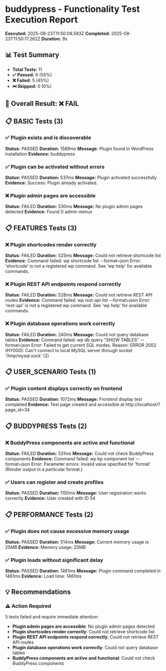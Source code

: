 # buddypress - Functionality Test Execution Report
**Executed:** 2025-08-23T11:50:08.583Z
**Completed:** 2025-08-23T11:50:17.262Z
**Duration:** 9s

## 📊 Test Summary
- **Total Tests:** 11
- **✅ Passed:** 6 (55%)
- **❌ Failed:** 5 (45%)
- **⏭️ Skipped:** 0 (0%)

## 🎯 Overall Result: ❌ FAIL

## 📋 BASIC Tests (3)

### ✅ Plugin exists and is discoverable
**Status:** PASSED
**Duration:** 1589ms
**Message:** Plugin found in WordPress installation
**Evidence:** buddypress


### ✅ Plugin can be activated without errors
**Status:** PASSED
**Duration:** 537ms
**Message:** Plugin activated successfully
**Evidence:** Success: Plugin already activated.


### ❌ Plugin admin pages are accessible
**Status:** FAILED
**Duration:** 530ms
**Message:** No plugin admin pages detected
**Evidence:** Found 0 admin menus

## 📋 FEATURES Tests (3)

### ❌ Plugin shortcodes render correctly
**Status:** FAILED
**Duration:** 525ms
**Message:** Could not retrieve shortcode list
**Evidence:** Command failed: wp shortcode list --format=json
Error: 'shortcode' is not a registered wp command. See 'wp help' for available commands.


### ❌ Plugin REST API endpoints respond correctly
**Status:** FAILED
**Duration:** 528ms
**Message:** Could not retrieve REST API routes
**Evidence:** Command failed: wp rest-api list --format=json
Error: 'rest-api' is not a registered wp command. See 'wp help' for available commands.


### ❌ Plugin database operations work correctly
**Status:** FAILED
**Duration:** 240ms
**Message:** Could not query database tables
**Evidence:** Command failed: wp db query "SHOW TABLES" --format=json
Error: Failed to get current SQL modes. Reason: ERROR 2002 (HY000): Can't connect to local MySQL server through socket '/tmp/mysql.sock' (2)



## 📋 USER_SCENARIO Tests (1)

### ✅ Plugin content displays correctly on frontend
**Status:** PASSED
**Duration:** 1072ms
**Message:** Frontend display test completed
**Evidence:** Test page created and accessible at http://localhost/?page_id=34

## 📋 BUDDYPRESS Tests (2)

### ❌ BuddyPress components are active and functional
**Status:** FAILED
**Duration:** 531ms
**Message:** Could not check BuddyPress components
**Evidence:** Command failed: wp bp component list --format=json
Error: Parameter errors:
 Invalid value specified for 'format' (Render output in a particular format.)


### ✅ Users can register and create profiles
**Status:** PASSED
**Duration:** 1150ms
**Message:** User registration works correctly
**Evidence:** User created with ID 54

## 📋 PERFORMANCE Tests (2)

### ✅ Plugin does not cause excessive memory usage
**Status:** PASSED
**Duration:** 514ms
**Message:** Current memory usage is 25MB
**Evidence:** Memory usage: 25MB

### ✅ Plugin loads without significant delay
**Status:** PASSED
**Duration:** 1461ms
**Message:** Plugin command completed in 1461ms
**Evidence:** Load time: 1461ms

## 💡 Recommendations

### ⚠️ Action Required
5 tests failed and require immediate attention:

- **Plugin admin pages are accessible**: No plugin admin pages detected
- **Plugin shortcodes render correctly**: Could not retrieve shortcode list
- **Plugin REST API endpoints respond correctly**: Could not retrieve REST API routes
- **Plugin database operations work correctly**: Could not query database tables
- **BuddyPress components are active and functional**: Could not check BuddyPress components
